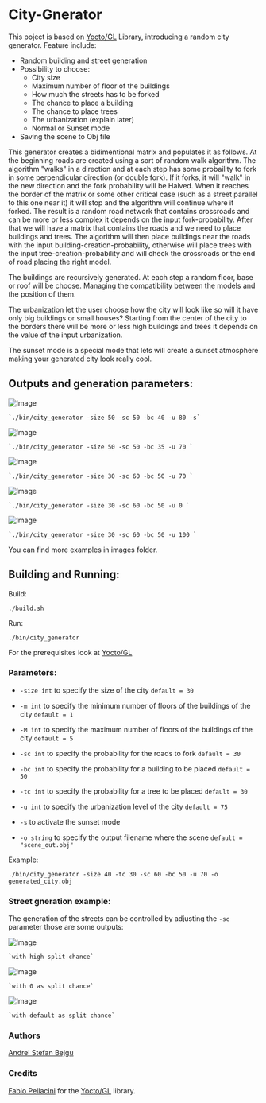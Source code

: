 # City-Gnerator
This poject is based on [Yocto/GL](https://github.com/xelatihy/yocto-gl) Library, introducing a random city generator. Feature include:

- Random building and street generation
- Possibility to choose:
    - City size
    - Maximum number of floor of the buildings
    - How much the streets has to be forked
    - The chance to place a building
    - The chance to place trees
    - The urbanization (explain later)
    - Normal or Sunset mode
- Saving the scene to Obj file

This generator creates a bidimentional matrix and populates it as follows. 
At the beginning roads are created using a sort of random walk algorithm. The algorithm "walks" in a direction and at each step has some probaility to fork in some perpendicular direction (or double fork). If it forks, it will "walk" in the new direction and the fork probability will be Halved. When it reaches the border of the matrix or some other critical case (such as a street parallel to this one near it) it will stop and the algorithm will continue where it forked. 
The result is a random road network that contains crossroads and can be more or less complex it depends on the input fork-probability. 
After that we will have a matrix that contains the roads and we need to place buildings and trees. The algorithm will then place buildings near the roads with the input building-creation-probability, otherwise will place trees with the input tree-creation-probability and will check the crossroads or the end of road placing the right model.

The buildings are recursively generated.  At each step a random floor, base or roof will be choose. Managing the compatibility between the models and the position of them.

The urbanization let the user choose how the city will look like so will it have only big buildings or small houses? Starting from the center of the city to the borders there will be more or less high buildings and trees it depends on the value of the input urbanization.

The sunset mode is a special mode that lets will create a sunset atmosphere making your generated city look really cool.

## Outputs and generation parameters:
![Image](images/example_2048px_size_50-sc_50-bc_40-u_80-sunset-mode.png)
    
    `./bin/city_generator -size 50 -sc 50 -bc 40 -u 80 -s`
    
![Image](images/example_1024px_size_50-sc_50-bc_35-u_70.png)
    
    `./bin/city_generator -size 50 -sc 50 -bc 35 -u 70 `

![Image](images/example_1024px_size_30-sc_60-bc_50-u_70.png)
    
    `./bin/city_generator -size 30 -sc 60 -bc 50 -u 70 `
    
![Image](images/example_1024px_size_30-sc_60-bc_50-u_0.png)
    
    `./bin/city_generator -size 30 -sc 60 -bc 50 -u 0 `

![Image](images/example_1024px_size_30-sc_60-bc_50-u_100.png)
    
    `./bin/city_generator -size 30 -sc 60 -bc 50 -u 100 `
    
You can find more examples in images folder.

## Building and Running:

Build:

    ./build.sh

Run:

    ./bin/city_generator
For the prerequisites look at [Yocto/GL](https://github.com/xelatihy/yocto-gl#compilation)
 
### Parameters:

- `-size int` to specify the size of the city `default = 30`

- `-m int` to specify the minimum number of floors of the buildings of the city `default = 1`

- `-M int` to specify the maximum number of floors of the buildings of the city `default = 5`

- `-sc int` to specify the probability for the roads to fork `default = 30`

- `-bc int` to specify the probability for a building to be placed `default = 50`

- `-tc int` to specify the probability for a tree to be placed `default = 30`

- `-u int` to specify the urbanization level of the city `default = 75`

- `-s` to activate the sunset mode

- `-o string` to specify the output filename where the scene  `default = "scene_out.obj"`

Example:

    ./bin/city_generator -size 40 -tc 30 -sc 60 -bc 50 -u 70 -o generated_city.obj

### Street gneration example:

The generation of the streets can be controlled by adjusting the `-sc` parameter those are some outputs:

![Image](images/possible_street_generation.png)

    `with high split chance`
    
![Image](images/possible_street_generation_3.png)
    
    `with 0 as split chance`
    
![Image](images/possible_street_generation_2.png)
    
    `with default as split chance`
    
### Authors

[Andrei Stefan Bejgu](https://github.com/andreim14)
    
### Credits
[Fabio Pellacini](https://github.com/xelatihy) for the [Yocto/GL](https://github.com/xelatihy/yocto-gl) library.
